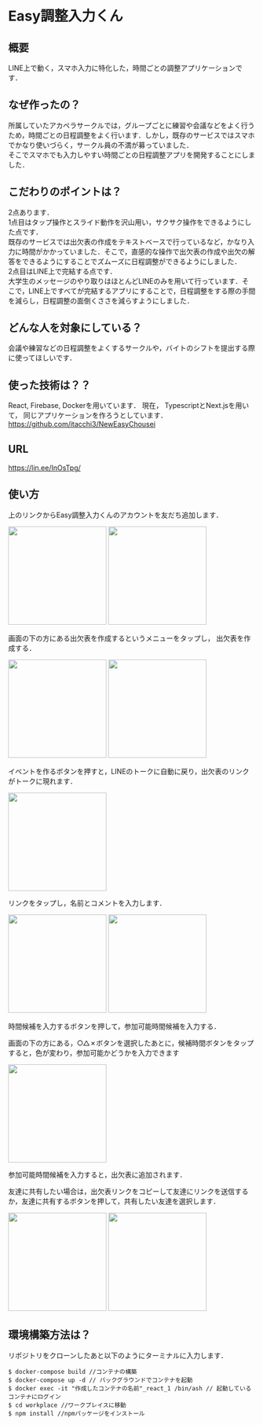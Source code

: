 # Easy調整入力くん
## 概要

LINE上で動く，スマホ入力に特化した，時間ごとの調整アプリケーションです．

## なぜ作ったの？

所属していたアカペラサークルでは，グループごとに練習や会議などをよく行うため，時間ごとの日程調整をよく行います．しかし，既存のサービスではスマホでかなり使いづらく，サークル員の不満が募っていました．  
そこでスマホでも入力しやすい時間ごとの日程調整アプリを開発することにしました．

## こだわりのポイントは？

2点あります．  
1点目はタップ操作とスライド動作を沢山用い，サクサク操作をできるようにした点です．  
既存のサービスでは出欠表の作成をテキストベースで行っているなど，かなり入力に時間がかかっていました．そこで，直感的な操作で出欠表の作成や出欠の解答をできるようにすることでズムーズに日程調整ができるようにしました．  
2点目はLINE上で完結する点です．  
大学生のメッセージのやり取りはほとんどLINEのみを用いて行っています．そこで，LINE上ですべてが完結するアプリにすることで，日程調整をする際の手間を減らし，日程調整の面倒くささを減らすようにしました．

## どんな人を対象にしている？

会議や練習などの日程調整をよくするサークルや，バイトのシフトを提出する際に使ってほしいです．

## 使った技術は？？

React, Firebase, Dockerを用いています．
現在， TypescriptとNext.jsを用いて， 同じアプリケーションを作ろうとしています．
https://github.com/itacchi3/NewEasyChousei

## URL
<https://lin.ee/InOsTpg/>

## 使い方
上のリンクからEasy調整入力くんのアカウントを友だち追加します．

<img src="https://user-images.githubusercontent.com/72689870/122573292-93945180-d089-11eb-95e7-3929429d4e7c.JPG" width="200px"> <img src="https://user-images.githubusercontent.com/72689870/122574013-2af9a480-d08a-11eb-8250-73faafde9239.jpg" width="200px">

画面の下の方にある出欠表を作成するというメニューをタップし， 出欠表を作成する．

<img src="https://user-images.githubusercontent.com/72689870/122575285-8e380680-d08b-11eb-944e-09ab314bdd79.jpg" width="200px"> <img src="https://user-images.githubusercontent.com/72689870/122575411-b0ca1f80-d08b-11eb-8d7e-3b91cb70b5c6.jpg" width="200px">

イベントを作るボタンを押すと，LINEのトークに自動に戻り，出欠表のリンクがトークに現れます．

<img src="https://user-images.githubusercontent.com/72689870/122576257-7745e400-d08c-11eb-98d6-ddfa0ff181ac.jpg" width="200px"> 

リンクをタップし，名前とコメントを入力します．

<img src="https://user-images.githubusercontent.com/72689870/122576453-aa887300-d08c-11eb-8f1c-62c7d250e98d.jpg" width="200px"> <img src="https://user-images.githubusercontent.com/72689870/122576479-aeb49080-d08c-11eb-9d76-b16b1aba8c7b.jpg" width="200px"> 

時間候補を入力するボタンを押して，参加可能時間候補を入力する．

画面の下の方にある，○△✗ボタンを選択したあとに，候補時間ボタンをタップすると，色が変わり，参加可能かどうかを入力できます

<img src="https://user-images.githubusercontent.com/72689870/122577194-75305500-d08d-11eb-9426-ddb6a3da2dc8.jpg" width="200px">

参加可能時間候補を入力すると，出欠表に追加されます．

友達に共有したい場合は，出欠表リンクをコピーして友達にリンクを送信するか，友達に共有するボタンを押して，共有したい友達を選択します．


<img src="https://user-images.githubusercontent.com/72689870/122577516-d6f0bf00-d08d-11eb-8100-3d664aa0ddc5.jpg" width="200px"> <img src="https://user-images.githubusercontent.com/72689870/122577529-da844600-d08d-11eb-887a-96190c5da022.jpg" width="200px">

## 環境構築方法は？

リポジトリをクローンしたあと以下のようにターミナルに入力します．

```shell
$ docker-compose build //コンテナの構築
$ docker-compose up -d // バックグラウンドでコンテナを起動
$ docker exec -it "作成したコンテナの名前"_react_1 /bin/ash // 起動しているコンテナにログイン
$ cd workplace //ワークプレイスに移動
$ npm install //npmパッケージをインストール
```


